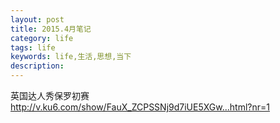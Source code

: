 ```yaml
---
layout: post
title: 2015.4月笔记
category: life
tags: life
keywords: life,生活,思想,当下
description: 
---
```


英国达人秀保罗初赛
http://v.ku6.com/show/FauX_ZCPSSNj9d7iUE5XGw...html?nr=1















